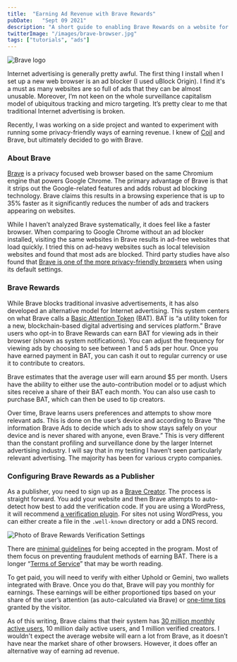 ```yaml
---
title:  "Earning Ad Revenue with Brave Rewards"
pubDate:   "Sept 09 2021"
description: "A short guide to enabling Brave Rewards on a website for privacy friendly ad revenue."
twitterImage: "/images/brave-browser.jpg"
tags: ["tutorials", "ads"]
---
```


![Brave logo](/images/brave-browser.jpg)

Internet advertising is generally pretty awful. The first thing I install when I set up a new web browser is an ad blocker (I used uBlock Origin). I find it's a must as many websites are so full of ads that they can be almost unusable. Moreover, I’m not keen on the whole surveillance capitalism model of ubiquitous tracking and micro targeting. It’s pretty clear to me that traditional Internet advertising is broken.

Recently, I was working on a side project and wanted to experiment with running some privacy-friendly ways of earning revenue. I knew of [Coil](https://coil.com/) and Brave, but ultimately decided to go with Brave. 

### About Brave

[Brave](https://brave.com/) is a privacy focused web browser based on the same Chromium engine that powers Google Chrome. The primary advantage of Brave is that it strips out the Google-related features and adds robust ad blocking technology. Brave claims this results in a browsing experience that is up to 35% faster as it significantly reduces the number of ads and trackers appearing on websites.

While I haven’t analyzed Brave systematically, it does feel like a faster browser. When comparing to Google Chrome without an ad blocker installed, visiting the same websites in Brave results in ad-free websites that load quickly. I tried this on ad-heavy websites such as local television websites and found that most ads are blocked. Third party studies have also found that [Brave is one of the more privacy-friendly browsers](https://www.ghacks.net/2020/02/25/study-finds-brave-to-be-the-most-private-browser/) when using its default settings. 

### Brave Rewards

While Brave blocks traditional invasive advertisements, it has also developed an alternative model for Internet advertising. This system centers on what Brave calls a [Basic Attention Token](https://basicattentiontoken.org/) (BAT). BAT is “a utility token for a new, blockchain-based digital advertising and services platform.” Brave users who opt-in to Brave Rewards can earn BAT for viewing ads in their browser (shown as system notifications). You can adjust the frequency for viewing ads by choosing to see between 1 and 5 ads per hour. Once you have earned payment in BAT, you can cash it out to regular currency or use it to contribute to creators. 

Brave estimates that the average user will earn around $5 per month. Users have the ability to either use the auto-contribution model or to adjust which sites receive a share of their BAT each month. You can also use cash to purchase BAT, which can then be used to tip creators. 

Over time, Brave learns users preferences and attempts to show more relevant ads. This is done on the user’s device and according to Brave “the information Brave Ads to decide which ads to show stays safely on your device and is never shared with anyone, even Brave.” This is very different than the constant profiling and surveillance done by the larger Internet advertising industry. I will say that in my testing I haven’t seen particularly relevant advertising. The majority has been for various crypto companies.

### Configuring Brave Rewards as a Publisher

As a publisher, you need to sign up as a [Brave Creator](https://creators.brave.com/). The process is straight forward. You add your website and then Brave attempts to auto-detect how best to add the verification code. If you are using a WordPress, it will recommend [a verification plugin](https://wordpress.org/plugins/brave-payments-verification/). For sites not using WordPress, you can either create a file in the `.well-known` directory or add a DNS record.

![Photo of Brave Rewards Verification Settings](/images/brave-verify.png)

There are [minimal guidelines](https://support.brave.com/hc/en-us/articles/360029235132-BAT-Creator-Grant-Guidelines) for being accepted in the program. Most of them focus on preventing fraudulent methods of earning BAT. There is a longer “[Terms of Service](https://basicattentiontoken.org/publisher-terms-of-service/)” that may be worth reading. 

To get paid, you will need to verify with either Uphold or Gemini, two wallets integrated with Brave. Once you do that, Brave will pay you monthly for earnings. These earnings will be either proportioned tips based on your share of the user’s attention (as auto-calculated via Brave) or [one-time tips](https://brave.com/tips/) granted by the visitor. 

As of this writing, Brave claims that their system has [30 million monthly active users](https://brave.com/transparency), 10 million daily active users, and 1 million verified creators. I wouldn't expect the average website will earn a lot from Brave, as it doesn’t have near the market share of other browsers. However, it does offer an alternative way of earning ad revenue. 
